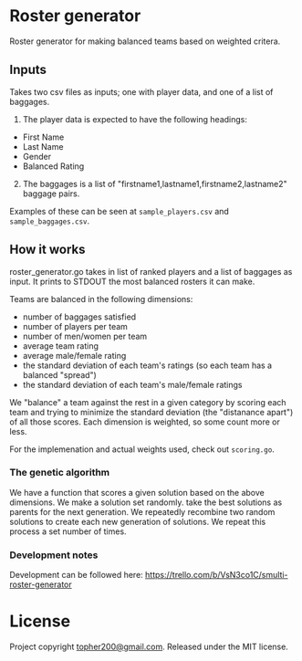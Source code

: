 # Roster generator

Roster generator for making balanced teams based on weighted critera.

## Inputs

Takes two csv files as inputs; one with player data, and one of a list of baggages.

  1. The player data is expected to have the following headings:
  - First Name
  - Last Name
  - Gender
  - Balanced Rating

  2. The baggages is a list of "firstname1,lastname1,firstname2,lastname2" baggage
  pairs.

Examples of these can be seen at `sample_players.csv` and `sample_baggages.csv`.

## How it works

roster_generator.go takes in list of ranked players and a list of baggages as
input. It prints to STDOUT the most balanced rosters it can make.

Teams are balanced in the following dimensions:
 - number of baggages satisfied
 - number of players per team
 - number of men/women per team
 - average team rating
 - average male/female rating
 - the standard deviation of each team's ratings (so each team has a balanced "spread")
 - the standard deviation of each team's male/female ratings

We "balance" a team against the rest in a given category by scoring each team
and trying to minimize the standard deviation (the "distanance apart") of all
those scores. Each dimension is weighted, so some count more or less.

For the implemenation and actual weights used, check out `scoring.go`.

### The genetic algorithm

We have a function that scores a given solution based on the above dimensions.
We make a solution set randomly. take the best solutions as parents for the next
generation. We repeatedly recombine two random solutions to create each new
generation of solutions. We repeat this process a set number of times.

### Development notes

Development can be followed here:
https://trello.com/b/VsN3co1C/smulti-roster-generator

# License

Project copyright topher200@gmail.com. Released under the MIT license.
